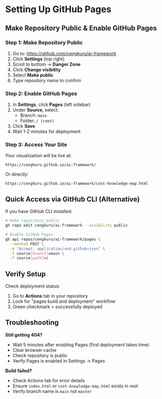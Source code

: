 # Setting Up GitHub Pages

## Make Repository Public & Enable GitHub Pages

### Step 1: Make Repository Public

1. Go to: https://github.com/cengkuru/ai-framework
2. Click **Settings** (top right)
3. Scroll to bottom → **Danger Zone**
4. Click **Change visibility**
5. Select **Make public**
6. Type repository name to confirm

### Step 2: Enable GitHub Pages

1. In **Settings**, click **Pages** (left sidebar)
2. Under **Source**, select:
   - Branch: `main`
   - Folder: `/ (root)`
3. Click **Save**
4. Wait 1-2 minutes for deployment

### Step 3: Access Your Site

Your visualization will be live at:
```
https://cengkuru.github.io/ai-framework/
```

Or directly:
```
https://cengkuru.github.io/ai-framework/cost-knowledge-map.html
```

## Quick Access via GitHub CLI (Alternative)

If you have GitHub CLI installed:

```bash
# Make repository public
gh repo edit cengkuru/ai-framework --visibility public

# Enable GitHub Pages
gh api repos/cengkuru/ai-framework/pages \
  --method POST \
  -H "Accept: application/vnd.github+json" \
  -f source[branch]=main \
  -f source[path]=/
```

## Verify Setup

Check deployment status:
1. Go to **Actions** tab in your repository
2. Look for "pages build and deployment" workflow
3. Green checkmark = successfully deployed

## Troubleshooting

**Still getting 404?**
- Wait 5 minutes after enabling Pages (first deployment takes time)
- Clear browser cache
- Check repository is public
- Verify Pages is enabled in Settings → Pages

**Build failed?**
- Check Actions tab for error details
- Ensure `index.html` or `cost-knowledge-map.html` exists in root
- Verify branch name is `main` not `master`
